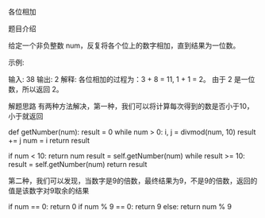 各位相加

题目介绍

给定一个非负整数 num，反复将各个位上的数字相加，直到结果为一位数。

示例:

输入: 38
输出: 2 
解释: 各位相加的过程为：3 + 8 = 11, 1 + 1 = 2。 由于 2 是一位数，所以返回 2。

解题思路
有两种方法解决，第一种，我们可以将计算每次得到的数是否小于10，小于就返回

def getNumber(num):
	result = 0
  	while num > 0:
		i, j = divmod(num, 10)
		result += j
		num = i
	return result

if num < 10:
	return num
result = self.getNumber(num)
while result >= 10:
	result = self.getNumber(num)
return result

第二种，我们可以发现，当数字是9的倍数，最终结果为9，不是9的倍数，返回的值是该数字对9取余的结果

if num == 0:
	return 0
if num % 9 == 0:
	return 9
else:
	return num % 9
 
